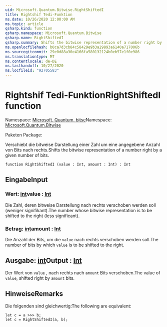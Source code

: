 ```yaml
---
uid: Microsoft.Quantum.Bitwise.RightShiftedI
title: Rightshif Tedi-Funktion
ms.date: 10/26/2020 12:00:00 AM
ms.topic: article
qsharp.kind: function
qsharp.namespace: Microsoft.Quantum.Bitwise
qsharp.name: RightShiftedI
qsharp.summary: Shifts the bitwise representation of a number right by a given number of bits.
ms.openlocfilehash: b0ca7d3cb84c58429e9b3a29893a6140a717006b
ms.sourcegitcommit: 29e0d88a30e4166fa580132124b0eb57e1f0e986
ms.translationtype: MT
ms.contentlocale: de-DE
ms.lasthandoff: 10/27/2020
ms.locfileid: "92705583"
---
```

# <a name="rightshiftedi-function"></a><span data-ttu-id="24b5b-102">Rightshif Tedi-Funktion</span><span class="sxs-lookup"><span data-stu-id="24b5b-102">RightShiftedI function</span></span>

<span data-ttu-id="24b5b-103">Namespace: [Microsoft. Quantum. bitse](xref:Microsoft.Quantum.Bitwise)</span><span class="sxs-lookup"><span data-stu-id="24b5b-103">Namespace: [Microsoft.Quantum.Bitwise](xref:Microsoft.Quantum.Bitwise)</span></span>

<span data-ttu-id="24b5b-104">Paketen [](https://nuget.org/packages/)</span><span class="sxs-lookup"><span data-stu-id="24b5b-104">Package: [](https://nuget.org/packages/)</span></span>


<span data-ttu-id="24b5b-105">Verschiebt die bitweise Darstellung einer Zahl um eine angegebene Anzahl von Bits nach rechts.</span><span class="sxs-lookup"><span data-stu-id="24b5b-105">Shifts the bitwise representation of a number right by a given number of bits.</span></span>

```qsharp
function RightShiftedI (value : Int, amount : Int) : Int
```


## <a name="input"></a><span data-ttu-id="24b5b-106">Eingabe</span><span class="sxs-lookup"><span data-stu-id="24b5b-106">Input</span></span>

### <a name="value--int"></a><span data-ttu-id="24b5b-107">Wert: [int](xref:microsoft.quantum.lang-ref.int)</span><span class="sxs-lookup"><span data-stu-id="24b5b-107">value : [Int](xref:microsoft.quantum.lang-ref.int)</span></span>

<span data-ttu-id="24b5b-108">Die Zahl, deren bitweise Darstellung nach rechts verschoben werden soll (weniger signifikant).</span><span class="sxs-lookup"><span data-stu-id="24b5b-108">The number whose bitwise representation is to be shifted to the right (less significant).</span></span>


### <a name="amount--int"></a><span data-ttu-id="24b5b-109">Betrag: [int](xref:microsoft.quantum.lang-ref.int)</span><span class="sxs-lookup"><span data-stu-id="24b5b-109">amount : [Int](xref:microsoft.quantum.lang-ref.int)</span></span>

<span data-ttu-id="24b5b-110">Die Anzahl der Bits, um die `value` nach rechts verschoben werden soll.</span><span class="sxs-lookup"><span data-stu-id="24b5b-110">The number of bits by which `value` is to be shifted to the right.</span></span>



## <a name="output--int"></a><span data-ttu-id="24b5b-111">Ausgabe: [int](xref:microsoft.quantum.lang-ref.int)</span><span class="sxs-lookup"><span data-stu-id="24b5b-111">Output : [Int](xref:microsoft.quantum.lang-ref.int)</span></span>

<span data-ttu-id="24b5b-112">Der Wert von `value` , nach rechts nach `amount` Bits verschoben.</span><span class="sxs-lookup"><span data-stu-id="24b5b-112">The value of `value`, shifted right by `amount` bits.</span></span>

## <a name="remarks"></a><span data-ttu-id="24b5b-113">Hinweise</span><span class="sxs-lookup"><span data-stu-id="24b5b-113">Remarks</span></span>

<span data-ttu-id="24b5b-114">Die folgenden sind gleichwertig:</span><span class="sxs-lookup"><span data-stu-id="24b5b-114">The following are equivalent:</span></span>

```Q#
let c = a >>> b;
let c = RightShiftedI(a, b);
```